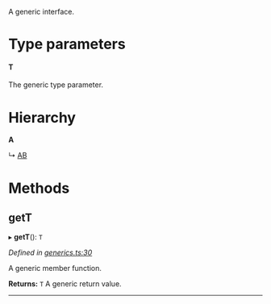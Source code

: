 

A generic interface.

# Type parameters
#### T 

The generic type parameter.

# Hierarchy

**A**

↳  [AB](_generics_.ab.md)

# Methods

<a id="gett"></a>

##  getT

▸ **getT**(): `T`

*Defined in [generics.ts:30](https://github.com/tgreyjs/typedoc-plugin-markdown/blob/master/tests/src/generics.ts#L30)*

A generic member function.

**Returns:** `T`
A generic return value.

___

